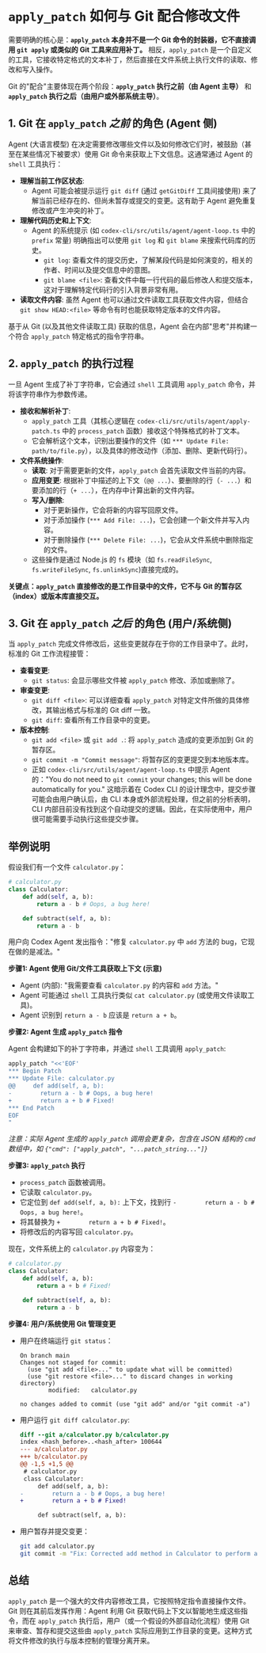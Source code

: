 # `apply_patch` 如何与 Git 配合修改文件

需要明确的核心是：**`apply_patch` 本身并不是一个 Git 命令的封装器，它不直接调用 `git apply` 或类似的 Git 工具来应用补丁。** 相反，`apply_patch` 是一个自定义的工具，它接收特定格式的文本补丁，然后直接在文件系统上执行文件的读取、修改和写入操作。

Git 的"配合"主要体现在两个阶段：**`apply_patch` 执行之前（由 Agent 主导）** 和 **`apply_patch` 执行之后（由用户或外部系统主导）**。

## 1. Git 在 `apply_patch` *之前* 的角色 (Agent 侧)

Agent (大语言模型) 在决定需要修改哪些文件以及如何修改它们时，被鼓励（甚至在某些情况下被要求）使用 Git 命令来获取上下文信息。这通常通过 Agent 的 `shell` 工具执行：

*   **理解当前工作区状态**:
    *   Agent 可能会被提示运行 `git diff` (通过 `getGitDiff` 工具间接使用) 来了解当前已经存在的、但尚未暂存或提交的变更。这有助于 Agent 避免重复修改或产生冲突的补丁。
*   **理解代码历史和上下文**:
    *   Agent 的系统提示 (如 `codex-cli/src/utils/agent/agent-loop.ts` 中的 `prefix` 常量) 明确指出可以使用 `git log` 和 `git blame` 来搜索代码库的历史。
        *   `git log`: 查看文件的提交历史，了解某段代码是如何演变的，相关的作者、时间以及提交信息中的意图。
        *   `git blame <file>`: 查看文件中每一行代码的最后修改人和提交版本，这对于理解特定代码行的引入背景非常有用。
*   **读取文件内容**: 虽然 Agent 也可以通过文件读取工具获取文件内容，但结合 `git show HEAD:<file>` 等命令有时也能获取特定版本的文件内容。

基于从 Git (以及其他文件读取工具) 获取的信息，Agent 会在内部"思考"并构建一个符合 `apply_patch` 特定格式的指令字符串。

## 2. `apply_patch` 的执行过程

一旦 Agent 生成了补丁字符串，它会通过 `shell` 工具调用 `apply_patch` 命令，并将该字符串作为参数传递。

*   **接收和解析补丁**:
    *   `apply_patch` 工具（其核心逻辑在 `codex-cli/src/utils/agent/apply-patch.ts` 中的 `process_patch` 函数）接收这个特殊格式的补丁文本。
    *   它会解析这个文本，识别出要操作的文件（如 `*** Update File: path/to/file.py`），以及具体的修改动作（添加、删除、更新代码行）。
*   **文件系统操作**:
    *   **读取**: 对于需要更新的文件，`apply_patch` 会首先读取文件当前的内容。
    *   **应用变更**: 根据补丁中描述的上下文（`@@ ...`）、要删除的行（`- ...`）和要添加的行（`+ ...`），在内存中计算出新的文件内容。
    *   **写入/删除**:
        *   对于更新操作，它会将新的内容写回原文件。
        *   对于添加操作 (`*** Add File: ...`)，它会创建一个新文件并写入内容。
        *   对于删除操作 (`*** Delete File: ...`)，它会从文件系统中删除指定的文件。
    *   这些操作是通过 Node.js 的 `fs` 模块（如 `fs.readFileSync`, `fs.writeFileSync`, `fs.unlinkSync`)直接完成的。

**关键点：`apply_patch` 直接修改的是工作目录中的文件，它不与 Git 的暂存区（index）或版本库直接交互。**

## 3. Git 在 `apply_patch` *之后* 的角色 (用户/系统侧)

当 `apply_patch` 完成文件修改后，这些变更就存在于你的工作目录中了。此时，标准的 Git 工作流程接管：

*   **查看变更**:
    *   `git status`: 会显示哪些文件被 `apply_patch` 修改、添加或删除了。
*   **审查变更**:
    *   `git diff <file>`: 可以详细查看 `apply_patch` 对特定文件所做的具体修改，其输出格式与标准的 Git diff 一致。
    *   `git diff`: 查看所有工作目录中的变更。
*   **版本控制**:
    *   `git add <file>` 或 `git add .`: 将 `apply_patch` 造成的变更添加到 Git 的暂存区。
    *   `git commit -m "Commit message"`: 将暂存区的变更提交到本地版本库。
    *   正如 `codex-cli/src/utils/agent/agent-loop.ts` 中提示 Agent 的："You do not need to `git commit` your changes; this will be done automatically for you." 这暗示着在 Codex CLI 的设计理念中，提交步骤可能会由用户确认后，由 CLI 本身或外部流程处理，但之前的分析表明，CLI 内部目前没有找到这个自动提交的逻辑。因此，在实际使用中，用户很可能需要手动执行这些提交步骤。

## 举例说明

假设我们有一个文件 `calculator.py`：

```python
# calculator.py
class Calculator:
    def add(self, a, b):
        return a - b # Oops, a bug here!

    def subtract(self, a, b):
        return a - b
```

用户向 Codex Agent 发出指令："修复 `calculator.py` 中 `add` 方法的 bug，它现在做的是减法。"

**步骤1: Agent 使用 Git/文件工具获取上下文 (示意)**

*   Agent (内部): "我需要查看 `calculator.py` 的内容和 `add` 方法。"
*   Agent 可能通过 `shell` 工具执行类似 `cat calculator.py` (或使用文件读取工具)。
*   Agent 识别到 `return a - b` 应该是 `return a + b`。

**步骤2: Agent 生成 `apply_patch` 指令**

Agent 会构建如下的补丁字符串，并通过 `shell` 工具调用 `apply_patch`:

```bash
apply_patch "<<'EOF'
*** Begin Patch
*** Update File: calculator.py
@@     def add(self, a, b):
-        return a - b # Oops, a bug here!
+        return a + b # Fixed!
*** End Patch
EOF
"
```
*注意：实际 Agent 生成的 `apply_patch` 调用会更复杂，包含在 JSON 结构的 `cmd` 数组中，如 `{"cmd": ["apply_patch", "...patch_string..."]}`*

**步骤3: `apply_patch` 执行**

*   `process_patch` 函数被调用。
*   它读取 `calculator.py`。
*   它定位到 `def add(self, a, b):` 上下文，找到行 `-        return a - b # Oops, a bug here!`。
*   将其替换为 `+        return a + b # Fixed!`。
*   将修改后的内容写回 `calculator.py`。

现在，文件系统上的 `calculator.py` 内容变为：

```python
# calculator.py
class Calculator:
    def add(self, a, b):
        return a + b # Fixed!

    def subtract(self, a, b):
        return a - b
```

**步骤4: 用户/系统使用 Git 管理变更**

*   用户在终端运行 `git status`：
    ```
    On branch main
    Changes not staged for commit:
      (use "git add <file>..." to update what will be committed)
      (use "git restore <file>..." to discard changes in working directory)
            modified:   calculator.py

    no changes added to commit (use "git add" and/or "git commit -a")
    ```

*   用户运行 `git diff calculator.py`:
    ```diff
    diff --git a/calculator.py b/calculator.py
    index <hash_before>..<hash_after> 100644
    --- a/calculator.py
    +++ b/calculator.py
    @@ -1,5 +1,5 @@
     # calculator.py
     class Calculator:
         def add(self, a, b):
    -        return a - b # Oops, a bug here!
    +        return a + b # Fixed!
    
         def subtract(self, a, b):
    ```

*   用户暂存并提交变更：
    ```bash
    git add calculator.py
    git commit -m "Fix: Corrected add method in Calculator to perform addition"
    ```

## 总结

`apply_patch` 是一个强大的文件内容修改工具，它按照特定指令直接操作文件。Git 则在其前后发挥作用：Agent 利用 Git 获取代码上下文以智能地生成这些指令，而在 `apply_patch` 执行后，用户（或一个假设的外部自动化流程）使用 Git 来审查、暂存和提交这些由 `apply_patch` 实际应用到工作目录的变更。这种方式将文件修改的执行与版本控制的管理分离开来。 